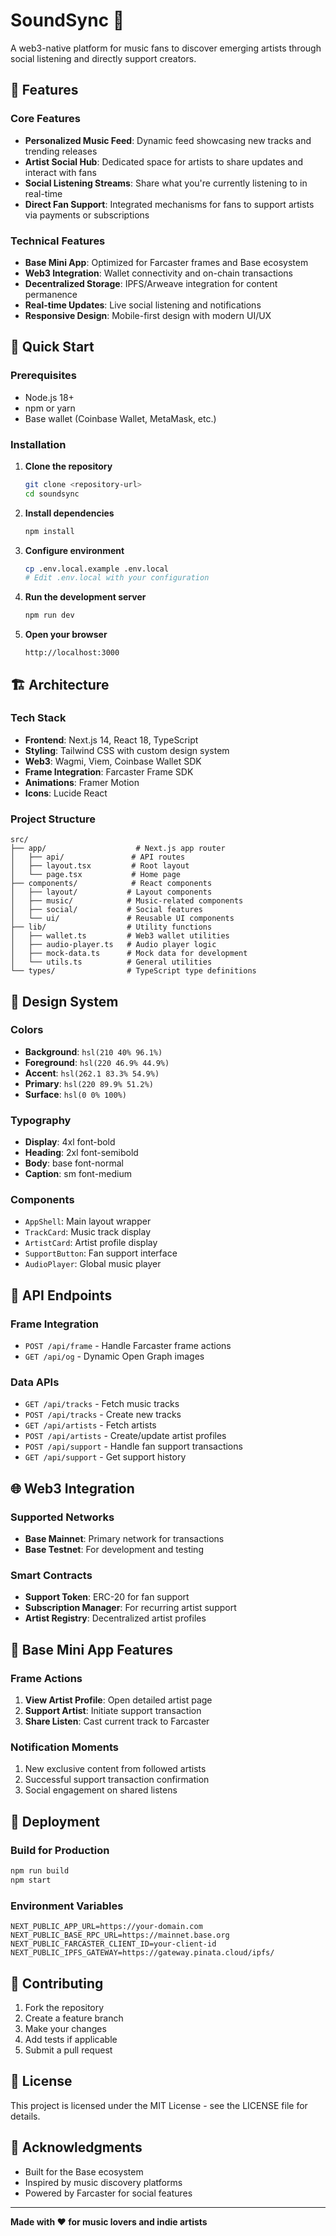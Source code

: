 # SoundSync 🎵

A web3-native platform for music fans to discover emerging artists through social listening and directly support creators.

## 🌟 Features

### Core Features
- **Personalized Music Feed**: Dynamic feed showcasing new tracks and trending releases
- **Artist Social Hub**: Dedicated space for artists to share updates and interact with fans
- **Social Listening Streams**: Share what you're currently listening to in real-time
- **Direct Fan Support**: Integrated mechanisms for fans to support artists via payments or subscriptions

### Technical Features
- **Base Mini App**: Optimized for Farcaster frames and Base ecosystem
- **Web3 Integration**: Wallet connectivity and on-chain transactions
- **Decentralized Storage**: IPFS/Arweave integration for content permanence
- **Real-time Updates**: Live social listening and notifications
- **Responsive Design**: Mobile-first design with modern UI/UX

## 🚀 Quick Start

### Prerequisites
- Node.js 18+
- npm or yarn
- Base wallet (Coinbase Wallet, MetaMask, etc.)

### Installation

1. **Clone the repository**
   ```bash
   git clone <repository-url>
   cd soundsync
   ```

2. **Install dependencies**
   ```bash
   npm install
   ```

3. **Configure environment**
   ```bash
   cp .env.local.example .env.local
   # Edit .env.local with your configuration
   ```

4. **Run the development server**
   ```bash
   npm run dev
   ```

5. **Open your browser**
   ```
   http://localhost:3000
   ```

## 🏗️ Architecture

### Tech Stack
- **Frontend**: Next.js 14, React 18, TypeScript
- **Styling**: Tailwind CSS with custom design system
- **Web3**: Wagmi, Viem, Coinbase Wallet SDK
- **Frame Integration**: Farcaster Frame SDK
- **Animations**: Framer Motion
- **Icons**: Lucide React

### Project Structure
```
src/
├── app/                    # Next.js app router
│   ├── api/               # API routes
│   ├── layout.tsx         # Root layout
│   └── page.tsx           # Home page
├── components/            # React components
│   ├── layout/           # Layout components
│   ├── music/            # Music-related components
│   ├── social/           # Social features
│   └── ui/               # Reusable UI components
├── lib/                  # Utility functions
│   ├── wallet.ts         # Web3 wallet utilities
│   ├── audio-player.ts   # Audio player logic
│   ├── mock-data.ts      # Mock data for development
│   └── utils.ts          # General utilities
└── types/                # TypeScript type definitions
```

## 🎨 Design System

### Colors
- **Background**: `hsl(210 40% 96.1%)`
- **Foreground**: `hsl(220 46.9% 44.9%)`
- **Accent**: `hsl(262.1 83.3% 54.9%)`
- **Primary**: `hsl(220 89.9% 51.2%)`
- **Surface**: `hsl(0 0% 100%)`

### Typography
- **Display**: 4xl font-bold
- **Heading**: 2xl font-semibold
- **Body**: base font-normal
- **Caption**: sm font-medium

### Components
- `AppShell`: Main layout wrapper
- `TrackCard`: Music track display
- `ArtistCard`: Artist profile display
- `SupportButton`: Fan support interface
- `AudioPlayer`: Global music player

## 🔧 API Endpoints

### Frame Integration
- `POST /api/frame` - Handle Farcaster frame actions
- `GET /api/og` - Dynamic Open Graph images

### Data APIs
- `GET /api/tracks` - Fetch music tracks
- `POST /api/tracks` - Create new tracks
- `GET /api/artists` - Fetch artists
- `POST /api/artists` - Create/update artist profiles
- `POST /api/support` - Handle fan support transactions
- `GET /api/support` - Get support history

## 🌐 Web3 Integration

### Supported Networks
- **Base Mainnet**: Primary network for transactions
- **Base Testnet**: For development and testing

### Smart Contracts
- **Support Token**: ERC-20 for fan support
- **Subscription Manager**: For recurring artist support
- **Artist Registry**: Decentralized artist profiles

## 📱 Base Mini App Features

### Frame Actions
1. **View Artist Profile**: Open detailed artist page
2. **Support Artist**: Initiate support transaction
3. **Share Listen**: Cast current track to Farcaster

### Notification Moments
1. New exclusive content from followed artists
2. Successful support transaction confirmation
3. Social engagement on shared listens

## 🚀 Deployment

### Build for Production
```bash
npm run build
npm start
```

### Environment Variables
```env
NEXT_PUBLIC_APP_URL=https://your-domain.com
NEXT_PUBLIC_BASE_RPC_URL=https://mainnet.base.org
NEXT_PUBLIC_FARCASTER_CLIENT_ID=your-client-id
NEXT_PUBLIC_IPFS_GATEWAY=https://gateway.pinata.cloud/ipfs/
```

## 🤝 Contributing

1. Fork the repository
2. Create a feature branch
3. Make your changes
4. Add tests if applicable
5. Submit a pull request

## 📄 License

This project is licensed under the MIT License - see the LICENSE file for details.

## 🙏 Acknowledgments

- Built for the Base ecosystem
- Inspired by music discovery platforms
- Powered by Farcaster for social features

---

**Made with ❤️ for music lovers and indie artists**


